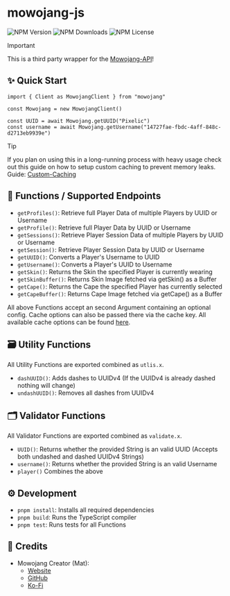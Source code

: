 # mowojang-js

![NPM Version](https://img.shields.io/npm/v/mowojang?label=NPM)
![NPM Downloads](https://img.shields.io/npm/dm/mowojang?label=Downloads)
![NPM License](https://img.shields.io/npm/l/mowojang?label=License)

> [!IMPORTANT]
> This is a third party wrapper for the [Mowojang-API](https://mowojang.matdoes.dev/)!

## ✨ Quick Start

```TS
import { Client as MowojangClient } from "mowojang"

const Mowojang = new MowojangClient()

const UUID = await Mowojang.getUUID("Pixelic")
const username = await Mowojang.getUsername("14727fae-fbdc-4aff-848c-d2713eb9939e")
```

> [!TIP]
> If you plan on using this in a long-running process with heavy usage check out this guide on how to setup custom caching to prevent memory leaks.
> Guide: [Custom-Caching](docs/custom-caching.md)

## 🔧 Functions / Supported Endpoints

- `getProfiles()`: Retrieve full Player Data of multiple Players by UUID or Username
- `getProfile()`: Retrieve full Player Data by UUID or Username
- `getSessions()`: Retrieve Player Session Data of multiple Players by UUID or Username
- `getSession()`: Retrieve Player Session Data by UUID or Username
- `getUUID()`: Converts a Player's Username to UUID
- `getUsername()`: Converts a Player's UUID to Username
- `getSkin()`: Returns the Skin the specified Player is currently wearing
- `getSkinBuffer()`: Returns Skin Image fetched via getSkin() as a Buffer
- `getCape()`: Returns the Cape the specified Player has currently selected
- `getCapeBuffer()`: Returns Cape Image fetched via getCape() as a Buffer

All above Functions accept an second Argument containing an optional config.
Cache options can also be passed there via the cache key. All available cache options can be found [here](https://axios-cache-interceptor.js.org/config/request-specifics#cache).

## 🗃️ Utility Functions

All Utility Functions are exported combined as `utlis.x`.

- `dashUUID()`: Adds dashes to UUIDv4 (If the UUIDv4 is already dashed nothing will change)
- `undashUUID()`: Removes all dashes from UUIDv4

## 🗂️ Validator Functions

All Validator Functions are exported combined as `validate.x`.

- `UUID()`: Returns whether the provided String is an valid UUID (Accepts both undashed and dashed UUIDv4 Strings)
- `username()`: Returns whether the provided String is an valid Username
- `player()` Combines the above

## ⚙️ Development

- `pnpm install`: Installs all required dependencies
- `pnpm build`: Runs the TypeScript compiler
- `pnpm test`: Runs tests for all Functions

## 📎 Credits

- Mowojang Creator (Mat):
  - [Website](https://matdoes.dev)
  - [GitHub](https://github.com/mat-1)
  - [Ko-Fi](https://ko-fi.com/matdoesdev)
